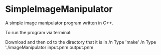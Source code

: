 SimpleImageManipulator
======================

A simple image manipulator program written in C++.


To run the program via terminal:

Download and then cd to the directory that it is in /n
Type 'make' /n
Type './imageManipulator input.pnm output.pnm
